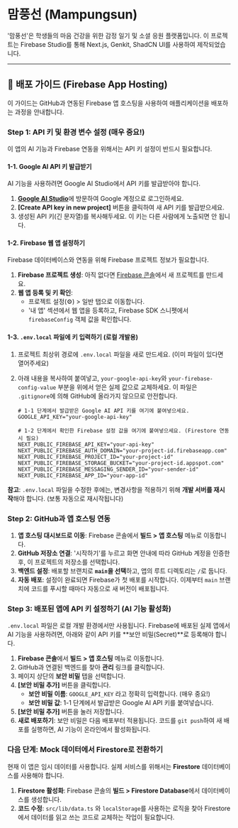 # 맘풍선 (Mampungsun)

'맘풍선'은 학생들의 마음 건강을 위한 감정 일기 및 소셜 응원 플랫폼입니다. 이 프로젝트는 Firebase Studio를 통해 Next.js, Genkit, ShadCN UI를 사용하여 제작되었습니다.

---

## 🚀 배포 가이드 (Firebase App Hosting)

이 가이드는 GitHub과 연동된 Firebase 앱 호스팅을 사용하여 애플리케이션을 배포하는 과정을 안내합니다.

### Step 1: API 키 및 환경 변수 설정 (매우 중요!)

이 앱의 AI 기능과 Firebase 연동을 위해서는 API 키 설정이 반드시 필요합니다.

#### 1-1. Google AI API 키 발급받기
AI 기능을 사용하려면 Google AI Studio에서 API 키를 발급받아야 합니다.

1.  [**Google AI Studio**](https://aistudio.google.com/app/apikey)에 방문하여 Google 계정으로 로그인하세요.
2.  **[Create API key in new project]** 버튼을 클릭하여 새 API 키를 발급받으세요.
3.  생성된 API 키(긴 문자열)를 복사해두세요. 이 키는 다른 사람에게 노출되면 안 됩니다.

#### 1-2. Firebase 웹 앱 설정하기
Firebase 데이터베이스와 연동을 위해 Firebase 프로젝트 정보가 필요합니다.

1.  **Firebase 프로젝트 생성**: 아직 없다면 [Firebase 콘솔](https://console.firebase.google.com/)에서 새 프로젝트를 만드세요.
2.  **웹 앱 등록 및 키 확인**:
    *   프로젝트 설정(⚙️) > 일반 탭으로 이동합니다.
    *   '내 앱' 섹션에서 웹 앱을 등록하고, Firebase SDK 스니펫에서 `firebaseConfig` 객체 값을 확인합니다.

#### 1-3. `.env.local` 파일에 키 입력하기 (로컬 개발용)

1.  프로젝트 최상위 경로에 `.env.local` 파일을 새로 만드세요. (이미 파일이 있다면 열어주세요)
2.  아래 내용을 복사하여 붙여넣고, `your-google-api-key`와 `your-firebase-config-value` 부분을 위에서 얻은 실제 값으로 교체하세요. 이 파일은 `.gitignore`에 의해 GitHub에 올라가지 않으므로 안전합니다.

    ```
    # 1-1 단계에서 발급받은 Google AI API 키를 여기에 붙여넣으세요.
    GOOGLE_API_KEY="your-google-api-key"

    # 1-2 단계에서 확인한 Firebase 설정 값을 여기에 붙여넣으세요. (Firestore 연동 시 필요)
    NEXT_PUBLIC_FIREBASE_API_KEY="your-api-key"
    NEXT_PUBLIC_FIREBASE_AUTH_DOMAIN="your-project-id.firebaseapp.com"
    NEXT_PUBLIC_FIREBASE_PROJECT_ID="your-project-id"
    NEXT_PUBLIC_FIREBASE_STORAGE_BUCKET="your-project-id.appspot.com"
    NEXT_PUBLIC_FIREBASE_MESSAGING_SENDER_ID="your-sender-id"
    NEXT_PUBLIC_FIREBASE_APP_ID="your-app-id"
    ```
**참고**: `.env.local` 파일을 수정한 후에는, 변경사항을 적용하기 위해 **개발 서버를 재시작**해야 합니다. (보통 자동으로 재시작됩니다)

### Step 2: GitHub과 앱 호스팅 연동

1.  **앱 호스팅 대시보드로 이동**: Firebase 콘솔에서 **빌드 > 앱 호스팅** 메뉴로 이동합니다.
2.  **GitHub 저장소 연결**: '시작하기'를 누르고 화면 안내에 따라 GitHub 계정을 인증한 후, 이 프로젝트의 저장소를 선택합니다.
3.  **백엔드 설정**: 배포할 브랜치로 **`main`을 선택**하고, 앱의 루트 디렉토리는 `/`로 둡니다.
4.  **자동 배포**: 설정이 완료되면 Firebase가 첫 배포를 시작합니다. 이제부터 `main` 브랜치에 코드를 푸시할 때마다 자동으로 새 버전이 배포됩니다.

### Step 3: 배포된 앱에 API 키 설정하기 (AI 기능 활성화)

`.env.local` 파일은 로컬 개발 환경에서만 사용됩니다. Firebase에 배포된 실제 앱에서 AI 기능을 사용하려면, 아래와 같이 API 키를 **보안 비밀(Secret)**로 등록해야 합니다.

1.  **Firebase 콘솔**에서 **빌드 > 앱 호스팅** 메뉴로 이동합니다.
2.  GitHub과 연결된 백엔드를 찾아 **관리** 링크를 클릭합니다.
3.  페이지 상단의 **보안 비밀** 탭을 선택합니다.
4.  **[보안 비밀 추가]** 버튼을 클릭합니다.
    *   **보안 비밀 이름**: `GOOGLE_API_KEY` 라고 정확히 입력합니다. (매우 중요!)
    *   **보안 비밀 값**: 1-1 단계에서 발급받은 Google AI API 키를 붙여넣습니다.
5.  **[보안 비밀 추가]** 버튼을 눌러 저장합니다.
6.  **새로 배포하기**: 보안 비밀은 다음 배포부터 적용됩니다. 코드를 `git push`하여 새 배포를 실행하면, AI 기능이 온라인에서 활성화됩니다.

### 다음 단계: Mock 데이터에서 Firestore로 전환하기

현재 이 앱은 임시 데이터를 사용합니다. 실제 서비스를 위해서는 **Firestore** 데이터베이스를 사용해야 합니다.

1.  **Firestore 활성화**: Firebase 콘솔의 **빌드 > Firestore Database**에서 데이터베이스를 생성합니다.
2.  **코드 수정**: `src/lib/data.ts` 와 `localStorage`를 사용하는 로직을 찾아 Firestore에서 데이터를 읽고 쓰는 코드로 교체하는 작업이 필요합니다.
